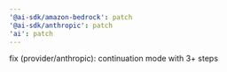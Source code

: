 ```yaml
---
'@ai-sdk/amazon-bedrock': patch
'@ai-sdk/anthropic': patch
'ai': patch
---
```


fix (provider/anthropic): continuation mode with 3+ steps
